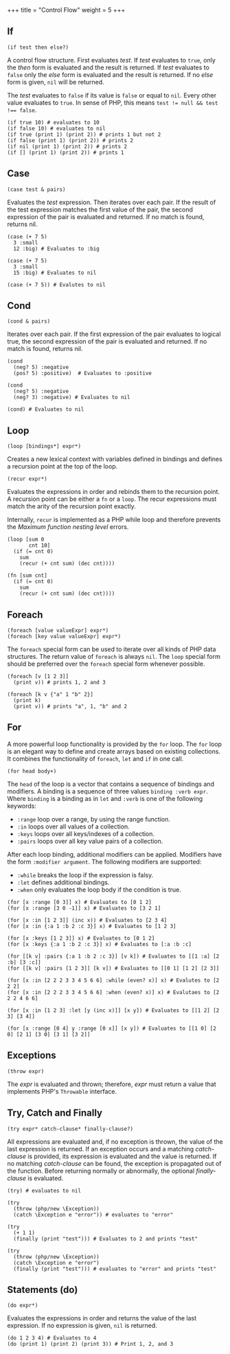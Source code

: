 +++
title = "Control Flow"
weight = 5
+++

## If

```phel
(if test then else?)
```

A control flow structure. First evaluates _test_. If _test_ evaluates to `true`, only the _then_ form is evaluated and the result is returned. If _test_ evaluates to `false` only the _else_ form is evaluated and the result is returned. If no _else_ form is given, `nil` will be returned.

The _test_ evaluates to `false` if its value is `false` or equal to `nil`. Every other value evaluates to `true`. In sense of PHP, this means `test != null && test !== false`.

```phel
(if true 10) # evaluates to 10
(if false 10) # evaluates to nil
(if true (print 1) (print 2)) # prints 1 but not 2
(if false (print 1) (print 2)) # prints 2
(if nil (print 1) (print 2)) # prints 2
(if [] (print 1) (print 2)) # prints 1
```

## Case

```phel
(case test & pairs)
```

Evaluates the _test_ expression. Then iterates over each pair. If the result of the test expression matches the first value of the pair, the second expression of the pair is evaluated and returned. If no match is found, returns nil.

```phel
(case (+ 7 5)
  3 :small
  12 :big) # Evaluates to :big

(case (+ 7 5)
  3 :small
  15 :big) # Evaluates to nil

(case (+ 7 5)) # Evalutes to nil
```

## Cond

```phel
(cond & pairs)
```

Iterates over each pair. If the first expression of the pair evaluates to logical true, the second expression of the pair is evaluated and returned. If no match is found, returns nil.

```phel
(cond
  (neg? 5) :negative
  (pos? 5) :positive)  # Evaluates to :positive

(cond
  (neg? 5) :negative
  (neg? 3) :negative) # Evaluates to nil

(cond) # Evaluates to nil
```

## Loop

```phel
(loop [bindings*] expr*)
```

Creates a new lexical context with variables defined in bindings and defines a recursion point at the top of the loop.

```phel
(recur expr*)
```

Evaluates the expressions in order and rebinds them to the recursion point. A recursion point can be either a `fn` or a `loop`. The recur expressions must match the arity of the recursion point exactly.

Internally, `recur` is implemented as a PHP while loop and therefore prevents the _Maximum function nesting level_ errors.

```phel
(loop [sum 0
       cnt 10]
  (if (= cnt 0)
    sum
    (recur (+ cnt sum) (dec cnt))))

(fn [sum cnt]
  (if (= cnt 0)
    sum
    (recur (+ cnt sum) (dec cnt))))
```

## Foreach

```phel
(foreach [value valueExpr] expr*)
(foreach [key value valueExpr] expr*)
```

The `foreach` special form can be used to iterate over all kinds of PHP data structures. The return value of `foreach` is always `nil`. The `loop` special form should be preferred over the `foreach` special form whenever possible.

```phel
(foreach [v [1 2 3]]
  (print v)) # prints 1, 2 and 3

(foreach [k v {"a" 1 "b" 2}]
  (print k)
  (print v)) # prints "a", 1, "b" and 2
```

## For

A more powerful loop functionality is provided by the `for` loop. The `for` loop is an elegant way to define and create arrays based on existing collections. It combines the functionality of `foreach`, `let` and `if` in one call.

```phel
(for head body+)
```

The `head` of the loop is a vector that contains a
sequence of bindings and modifiers. A binding is a sequence of three
values `binding :verb expr`. Where `binding` is a binding as
in `let` and `:verb` is one of the following keywords:

- `:range` loop over a range, by using the range function.
- `:in` loops over all values of a collection.
- `:keys` loops over all keys/indexes of a collection.
- `:pairs` loops over all key value pairs of a collection.

After each loop binding, additional modifiers can be applied. Modifiers
have the form `:modifier argument`. The following modifiers are supported:

- `:while` breaks the loop if the expression is falsy.
- `:let` defines additional bindings.
- `:when` only evaluates the loop body if the condition is true.

```phel
(for [x :range [0 3]] x) # Evaluates to [0 1 2]
(for [x :range [3 0 -1]] x) # Evaluates to [3 2 1]

(for [x :in [1 2 3]] (inc x)) # Evaluates to [2 3 4]
(for [x :in {:a 1 :b 2 :c 3}] x) # Evaluates to [1 2 3]

(for [x :keys [1 2 3]] x) # Evaluates to [0 1 2]
(for [x :keys {:a 1 :b 2 :c 3}] x) # Evaluates to [:a :b :c]

(for [[k v] :pairs {:a 1 :b 2 :c 3}] [v k]) # Evaluates to [[1 :a] [2 :b] [3 :c]]
(for [[k v] :pairs [1 2 3]] [k v]) # Evaluates to [[0 1] [1 2] [2 3]]

(for [x :in [2 2 2 3 3 4 5 6 6] :while (even? x)] x) # Evalutes to [2 2 2]
(for [x :in [2 2 2 3 3 4 5 6 6] :when (even? x)] x) # Evalutaes to [2 2 2 4 6 6]

(for [x :in [1 2 3] :let [y (inc x)]] [x y]) # Evaluates to [[1 2] [2 3] [3 4]]

(for [x :range [0 4] y :range [0 x]] [x y]) # Evaluates to [[1 0] [2 0] [2 1] [3 0] [3 1] [3 2]]
```

## Exceptions

```phel
(throw expr)
```

The _expr_ is evaluated and thrown; therefore, _expr_ must return a value that implements PHP's `Throwable` interface.

## Try, Catch and Finally

```phel
(try expr* catch-clause* finally-clause?)
```

All expressions are evaluated and, if no exception is thrown, the value of the last expression is returned. If an exception occurs and a matching _catch-clause_ is provided, its expression is evaluated and the value is returned. If no matching _catch-clause_ can be found, the exception is propagated out of the function. Before returning normally or abnormally, the optional _finally-clause_ is evaluated.

```phel
(try) # evaluates to nil

(try
  (throw (php/new \Exception))
  (catch \Exception e "error")) # evaluates to "error"

(try
  (+ 1 1)
  (finally (print "test"))) # Evaluates to 2 and prints "test"

(try
  (throw (php/new \Exception))
  (catch \Exception e "error")
  (finally (print "test"))) # evaluates to "error" and prints "test"
```

## Statements (do)

```phel
(do expr*)
```

Evaluates the expressions in order and returns the value of the last expression. If no expression is given, `nil` is returned.

```phel
(do 1 2 3 4) # Evaluates to 4
(do (print 1) (print 2) (print 3)) # Print 1, 2, and 3
```
